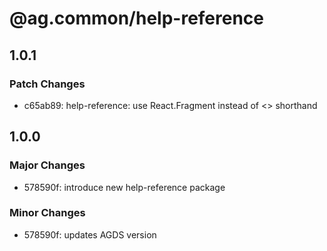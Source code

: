 # @ag.common/help-reference

## 1.0.1

### Patch Changes

- c65ab89: help-reference: use React.Fragment instead of <> shorthand

## 1.0.0

### Major Changes

- 578590f: introduce new help-reference package

### Minor Changes

- 578590f: updates AGDS version
